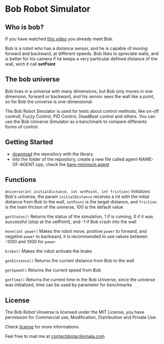 # Bob Robot Simulator

## Who is bob?

If you have watched [this video](https://www.youtube.com/watch?v=7BDjZYGHupE&t=115s) you already meet Bob.

Bob is a robot who has a distance sensor, and he is capable of moving forward and backward, at different speeds. Bob likes to apreciate walls, and is better for his camera if he keeps a very particular defined distance of the wall, wich it call **setPoint**

## The bob universe

Bob lives in a universe with many dimensions, but Bob only moves in one dimension, forward or backward, and his sensor sees the wall like a point, so for Bob the universe is one-dimensional.

The Bob Robot Simulator is used for tests about control methods, like on-off controll, Fuzzy Control, PID Control, DeadBeat control and others. You can use the Bob Universe Simulator as a banchmark to compare differents forms of control.

## Getting Started

- [download](https://github.com/OtacilioN/Bob-Robot-Simulator/archive/master.zip) the repository with the library. 
- Into the folder of the repository, create a new file called agent-NAME-OF-AGENT.cpp, check the [bare-minimum agent](https://github.com/OtacilioN/Bob-Robot-Simulator/blob/master/agent-bare-minimum.cpp)

## Functions

``Universe(int initialDistance, int setPoint, int friction)`` Initializes Bob's universe, the param ``initialDistance`` receives a int with the initial distance from Bob to the wall, ``setPoint`` is the target distance, and ``friction`` is the main friction of the universe, 100 is the default value

``getStatus()`` Returns the status of the simulation, 1 if is running, 0 if it was successful (stop at the setPoint), and -1 if Bob crash into the wall

``move(int power)`` Makes the robot move, positive ``power`` to forward, and negative ``power`` to backward, it is recommended to use values between -1000 and 1000 for ``power``

``brake()`` Makes the robot activate the brake

``getDistance()`` Returns the current distance from Bob to the wall

``getSpeed()`` Returns the current speed from Bob

``getTime()`` Returns the current time in the Bob Universe, since the universe was initialized, time can be used by parameter for benchmarks

## License

The Bob Robot Universe is licensed under the MIT License, you have permission for Commercial use, Modification, Distribuition and Private Use. 

Check [license](https://github.com/OtacilioN/Bob-Robot-Simulator/blob/master/LICENSE) for more informations.

Feel free to mail me at contact@otaciliomaia.com
